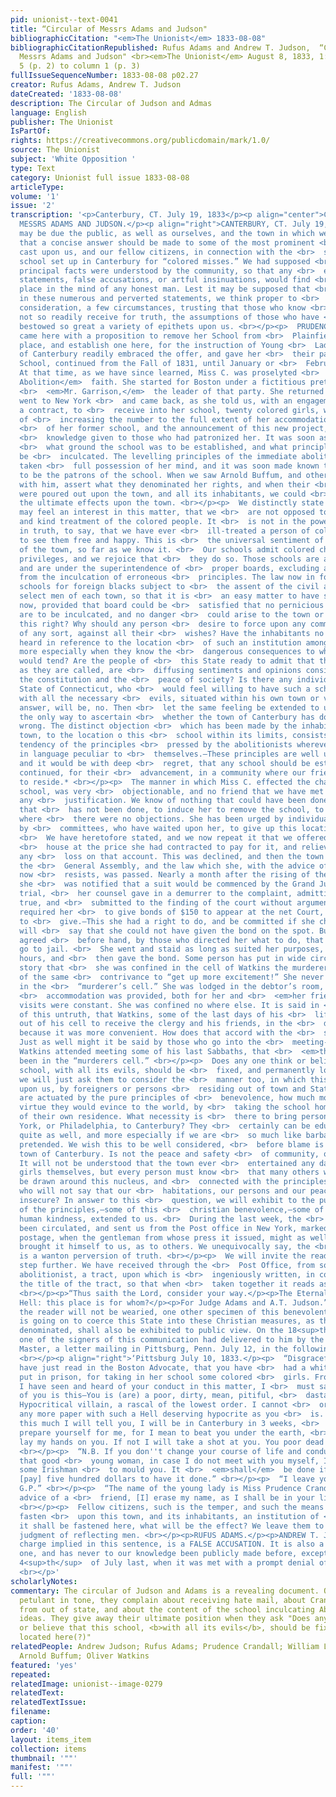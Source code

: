 ```yaml
---
pid: unionist--text-0041
title: “Circular of Messrs Adams and Judson"
bibliographicCitation: "<em>The Unionist</em> 1833-08-08"
bibliographicCitationRepublished: Rufus Adams and Andrew T. Judson,  “Circular of
  Messrs Adams and Judson" <br><em>The Unionist</em> August 8, 1833, 1:2:2-3, column
  5 (p. 2) to column 1 (p. 3)
fullIssueSequenceNumber: 1833-08-08 p02.27
creator: Rufus Adams, Andrew T. Judson
dateCreated: '1833-08-08'
description: The Circular of Judson and Admas
language: English
publisher: The Unionist
IsPartOf: 
rights: https://creativecommons.org/publicdomain/mark/1.0/
source: The Unionist
subject: 'White Opposition '
type: Text
category: Unionist full issue 1833-08-08
articleType: 
volume: '1'
issue: '2'
transcription: '<p>Canterbury, CT. July 19, 1833</p><p align="center">CIRCULAR OF
  MESSRS ADAMS AND JUDSON.</p><p align="right">CANTERBURY, CT. July 19, 1833</p><p>  It
  may be due the public, as well as ourselves, and the town in which we <br>  reside,
  that a concise answer should be made to some of the most prominent <br>  aspersions
  cast upon us, and our fellow citizens, in connection with the <br>  subject of a
  school set up in Canterbury for “colored misses.” We had supposed <br>  that the
  principal facts were understood by the community, so that any <br>  exaggerated
  statements, false accusations, or artful insinuations, would find <br>  no resting
  place in the mind of any honest man. Lest it may be supposed that <br>  we acquiesce
  in these numerous and perverted statements, we think proper to <br>  present for
  consideration, a few circumstances, trusting that those who know <br>  us, will
  not so readily receive for truth, the assumptions of those who have <br>  so liberally
  bestowed so great a variety of epithets upon us. <br></p><p>  PRUDENCE CRANDALL
  came here with a proposition to remove her School from <br>  Plainfield to this
  place, and establish one here, for the instruction of Young <br>  Ladies. The citizens
  of Canterbury readily embraced the offer, and gave her <br>  their patronage. The
  School, continued from the Fall of 1831, until January or <br>  February, 1833.
  At that time, as we have since learned, Miss C. was proselyted <br>  to the <br>  <em>immediate
  Abolition</em>  faith. She started for Boston under a fictitious pretence, and saw
  <br>  <em>Mr. Garrison,</em>  the leader of that party. She returned home and immediately
  went to New York <br>  and came back, as she told us, with an engagement and under
  a contract, to <br>  receive into her school, twenty colored girls, with an expectation
  of <br>  increasing the number to the full extent of her accommodations. The dismission
  <br>  of her former school, and the announcement of this new project, was the first
  <br>  knowledge given to those who had patronized her. It was soon ascertained upon
  <br>  what ground the school was to be established, and what principles were to
  be <br>  inculcated. The levelling principles of the immediate abolitionists, had
  taken <br>  full possession of her mind, and it was soon made known to us, <br>  <em>who</em>  were
  to be the patrons of the school. When we saw Arnold Buffum, and others <br>  associated
  with him, assert what they denominated her rights, and when their <br>  threats
  were poured out upon the town, and all its inhabitants, we could <br>  anticipate
  the ultimate effects upon the town. <br></p><p>  We distinctly state to all who
  may feel an interest in this matter, that we <br>  are not opposed to the education
  and kind treatment of the colored people. It <br>  is not in the power of any man,
  in truth, to say, that we have ever <br>  ill-treated a person of color. We desire
  to see them free and happy. This is <br>  the universal sentiment of the inhabitants
  of the town, so far as we know it. <br>  Our schools admit colored children to equal
  privileges, and we rejoice that <br>  they do so. Those schools are all visited
  and are under the superintendence of <br>  proper boards, excluding all danger,
  from the inculcation of erroneous <br>  principles. The law now in force, makes
  schools for foreign blacks subject to <br>  the assent of the civil authority and
  select men of each town, so that it is <br>  an easy matter to have such a school
  now, provided that board could be <br>  satisfied that no pernicious principles
  are to be inculcated, and no danger <br>  could arise to the town or state. Is not
  this right? Why should any person <br>  desire to force upon any community, a school
  of any sort, against all their <br>  wishes? Have the inhabitants no right to be
  heard in reference to the location <br>  of such an institution among them, and
  more especially when they know the <br>  dangerous consequences to which such measures
  would tend? Are the people of <br>  this State ready to admit that the abolitionists,
  as they are called, are <br>  diffusing sentiments and opinions consistent with
  the constitution and the <br>  peace of society? Is there any individual in the
  State of Connecticut, who <br>  would feel willing to have such a school. Together
  with all the necessary <br>  evils, situated within his own town or village? The
  answer, will be, no. Then <br>  let the same feeling be extended to us. This is
  the only way to ascertain <br>  whether the town of Canterbury has done right or
  wrong. The distinct objection <br>  which has been made by the inhabitants of the
  town, to the location o this <br>  school within its limits, consists in the dangerous
  tendency of the principles <br>  pressed by the abolitionists wherever they go,
  in language peculiar to <br>  themselves.—These principles are well understood,
  and it would be with deep <br>  regret, that any school should be established and
  continued, for their <br>  advancement, in a community where our friends are compelled
  to reside.* <br></p><p>  The manner in which Miss C. effected the change in her
  school, was very <br>  objectionable, and no friend that we have met with, can furnish
  any <br>  justification. We know of nothing that could have been done by the town,
  that <br>  has not been done, to induce her to remove the school, to some place
  where <br>  there were no objections. She has been urged by individuals—and entreated
  by <br>  committees, who have waited upon her, to give up this location of her school.
  <br>  We have heretofore stated, and we now repeat it that we offered to take the
  <br>  house at the price she had contracted to pay for it, and relieve her from
  any <br>  loss on that account. This was declined, and then the town petitioned
  the <br>  General Assembly, and the law which she, with the advice of her friends,
  now <br>  resists, was passed. Nearly a month after the rising of the Legislature,
  she <br>  was notified that a suit would be commenced by the Grand Juror. At the
  trial, <br>  her counsel gave in a demurrer to the complaint, admitting the facts
  true, and <br>  submitted to the finding of the court without argument. The Court
  required her <br>  to give bonds of $150 to appear at the net Court, which she refused
  to <br>  give.—This she had a right to do, and be committed if she chose. No one
  will <br>  say that she could not have given the bond on the spot. But it had been
  agreed <br>  before hand, by those who directed her what to do, that she should
  go to jail. <br>  She went and staid as long as suited her purposes, less than 24
  hours, and <br>  then gave the bond. Some person has put in wide circulation, the
  story that <br>  she was confined in the cell of Watkins the murderer. This is part
  of the same <br>  contrivance to “get up more excitement!” She never was confined
  in the <br>  “murderer’s cell.” She was lodged in the debtor’s room, where every
  <br>  accommodation was provided, both for her and <br>  <em>her friends,</em>  whose
  visits were constant. She was confined no where else. It is said in <br>  justification
  of this untruth, that Watkins, some of the last days of his <br>  life, was taken
  out of his cell to receive the clergy and his friends, in the <br>  debtor’s room,
  because it was more convenient. How does that accord with the <br>  statement made?
  Just as well might it be said by those who go into the <br>  meeting-house, where
  Watkins attended meeting some of his last Sabbaths, that <br>  <em>they</em>  had
  been in the “murderers cell.” <br></p><p>  Does any one think or believe that this
  school, with all its evils, should be <br>  fixed, and permanently located here,
  we will just ask them to consider the <br>  manner too, in which this has been pressed
  upon us, by foreigners or persons <br>  residing out of town and State. If they
  are actuated by the pure principles of <br>  benevolence, how much more of that
  virtue they would evince to the world, by <br>  taking the school home to the places
  of their own residence. What necessity is <br>  there to bring persons from New
  York, or Philadelphia, to Canterbury? They <br>  certainly can be educated there
  quite as well, and more especially if we are <br>  so much like barbarians as is
  pretended. We wish this to be well considered, <br>  before blame is cast upon the
  town of Canterbury. Is not the peace and safety <br>  of community, of consequence?
  It will not be understood that the town ever <br>  entertained any danger from the
  girls themselves, but every person must know <br>  that many others will of necessity,
  be drawn around this nucleus, and <br>  connected with the principles of the abolitionists,
  who will not say that our <br>  habitations, our persons and our peace, will be
  insecure? In answer to this <br>  question, we will exhibit to the public, some
  of the principles,—some of this <br>  christian benevolence,—some of this milk of
  human kindness, extended to us. <br>  During the last week, the <br>  <em>“Climax”</em>  has
  been circulated, and sent us from the Post office in New York, marked with <br>  double
  postage, when the gentleman from whose press it issued, might as well <br>  have
  brought it himself to us, as to others. We unequivocally say, the <br>  ”Climax”
  is a wanton perversion of truth. <br></p><p>  We will invite the reader to go one
  step further. We have received through the <br>  Post Office, from some zealous
  abolitionist, a tract, upon which is <br>  ingeniously written, in connection with
  the title of the tract, so that when <br>  taken together it reads as follows—viz:
  <br></p><p>“Thus saith the Lord, consider your way.</p><p>The Eternal Misery of
  Hell: this place is for whom?</p><p>For Judge Adams and A.T. Judson.”</p><p>  If
  the reader will not be wearied, one other specimen of this benevolent work, <br>  which
  is going on to coerce this State into these Christian measures, as they <br>  are
  denominated, shall also be exhibited to public view. On the 18<sup>th</sup>  inst.,
  one of the signers of this communication had delivered to him by the <br>  Post
  Master, a letter mailing in Pittsburg, Penn. July 12, in the following <br>  language:
  <br></p><p align="right">‘Pittsburg July 10, 1833.</p><p>  “Disgraceful Scoundrel—I
  have just read in the Boston Advocate, that you have <br>  had a white young lady
  put in prison, for taking in her school some colored <br>  girls. From all that
  I have seen and heard of your conduct in this matter, I <br>  must say my opinion
  of you is this—You is (are) a poor, dirty, mean, pitiful, <br>  dastardly puppy.
  Hypocritical villain, a rascal of the lowest order. I cannot <br>  or will not waste
  any more paper with such a Hell deserving hypocrite as you <br>  is. (are.) But
  this much I will tell you, I will be in Canterbury in 3 weeks, <br>  and you may
  prepare yourself for me, for I mean to beat you under the earth, <br>  if I can
  lay my hands on you. If not I will take a shot at you. You poor dead <br>  dog.”
  <br></p><p>  “N.B. If you don''t change your course of life and conduct towards
  that good <br>  young woman, in case I do not meet with you myself, I will hire
  some Irishman <br>  to mould you. It <br>  <em>shall</em>  be done if I have to
  [pay] five hundred dollars to have it done.” <br></p><p>  “I leave you a poor Devil.
  G.P.” <br></p><p>  “The name of the young lady is Miss Prudence Crandall. At the
  advice of a <br>  friend, [I] erase my name, as I shall be in your little Hell.”
  <br></p><p>  Fellow citizens, such is the temper, and such the means employed, to
  fasten <br>  upon this town, and its inhabitants, an institution of <br>  <em>benevolence.</em>  When
  it shall be fastened here, what will be the effect? We leave them to the <br>  sober
  judgment of reflecting men. <br></p><p>RUFUS ADAMS.</p><p>ANDREW T. JUDSON.</p><p>  *The
  charge implied in this sentence, is a FALSE ACCUSATION. It is also a <br>  recent
  one, and has never to our knowledge been publicly made before, except <br>  on the
  4<sup>th</sup>  of July last, when it was met with a prompt denial of its truth.
  <br></p>'
scholarlyNotes: 
commentary: The circular of Judson and Adams is a revealing document. Outraged and
  petulant in tone, they complain about receiving hate mail, about Crandall's support
  from out of state, and about the content of the school inculcating Abolitionist
  ideas. They give away their ultimate position when they ask "Does any one think
  or believe that this school, <b>with all its evils</b>, should be fixed, and permanently
  located here(?)"
relatedPeople: Andrew Judson; Rufus Adams; Prudence Crandall; William Lloyd Garrison;
  Arnold Buffum; Oliver Watkins
featured: 'yes'
repeated: 
relatedImage: unionist--image-0279
relatedText: 
relatedTextIssue: 
filename: 
caption: 
order: '40'
layout: items_item
collection: items
thumbnail: '""'
manifest: '""'
full: '""'
---
```

